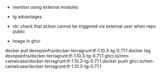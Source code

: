- mention using external modules
- tg advantages
- nb: check that action cannot be triggered via external user when repo public


- image in ghcr

docker pull devopsinfra/docker-terragrunt:tf-1.10.3-tg-0.71.1
docker tag devopsinfra/docker-terragrunt:tf-1.10.3-tg-0.71.1 ghcr.io/mm-camelcase/docker-terragrunt:tf-1.10.3-tg-0.71.1
docker push ghcr.io/mm-camelcase/docker-terragrunt:tf-1.10.3-tg-0.71.1